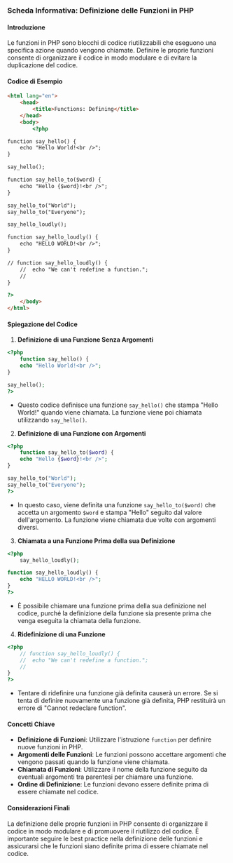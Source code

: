 ### Scheda Informativa: Definizione delle Funzioni in PHP
#### Introduzione
Le funzioni in PHP sono blocchi di codice riutilizzabili che eseguono una specifica azione quando vengono chiamate. Definire le proprie funzioni consente di organizzare il codice in modo modulare e di evitare la duplicazione del codice.
#### Codice di Esempio
```html
<html lang="en">
	<head>
		<title>Functions: Defining</title>
	</head>
	<body>
		<?php

function say_hello() {
	echo "Hello World!<br />";
}

say_hello();

function say_hello_to($word) {
	echo "Hello {$word}!<br />";
}

say_hello_to("World");
say_hello_to("Everyone");

say_hello_loudly();

function say_hello_loudly() {
	echo "HELLO WORLD!<br />";
}

// function say_hello_loudly() {
	// 	echo "We can't redefine a function.";
	//
}

?>
	</body>
</html>
```
#### Spiegazione del Codice
1. **Definizione di una Funzione Senza Argomenti**
```php
<?php
    function say_hello() {
	echo "Hello World!<br />";
}

say_hello();
?>
```
- Questo codice definisce una funzione `say_hello()` che stampa "Hello World!" quando viene chiamata. La funzione viene poi chiamata utilizzando `say_hello()`.
2. **Definizione di una Funzione con Argomenti**
```php
<?php
    function say_hello_to($word) {
	echo "Hello {$word}!<br />";
}

say_hello_to("World");
say_hello_to("Everyone");
?>
```
- In questo caso, viene definita una funzione `say_hello_to($word)` che accetta un argomento `$word` e stampa "Hello" seguito dal valore dell'argomento. La funzione viene chiamata due volte con argomenti diversi.
3. **Chiamata a una Funzione Prima della sua Definizione**
```php
<?php
    say_hello_loudly();

function say_hello_loudly() {
	echo "HELLO WORLD!<br />";
}
?>
```
- È possibile chiamare una funzione prima della sua definizione nel codice, purché la definizione della funzione sia presente prima che venga eseguita la chiamata della funzione.
4. **Ridefinizione di una Funzione**
```php
<?php
    // function say_hello_loudly() {
	// 	echo "We can't redefine a function.";
	//
}
?>
```
- Tentare di ridefinire una funzione già definita causerà un errore. Se si tenta di definire nuovamente una funzione già definita, PHP restituirà un errore di "Cannot redeclare function".
#### Concetti Chiave
- **Definizione di Funzioni**: Utilizzare l'istruzione `function` per definire nuove funzioni in PHP.
- **Argomenti delle Funzioni**: Le funzioni possono accettare argomenti che vengono passati quando la funzione viene chiamata.
- **Chiamata di Funzioni**: Utilizzare il nome della funzione seguito da eventuali argomenti tra parentesi per chiamare una funzione.
- **Ordine di Definizione**: Le funzioni devono essere definite prima di essere chiamate nel codice.
#### Considerazioni Finali
La definizione delle proprie funzioni in PHP consente di organizzare il codice in modo modulare e di promuovere il riutilizzo del codice. È importante seguire le best practice nella definizione delle funzioni e assicurarsi che le funzioni siano definite prima di essere chiamate nel codice.